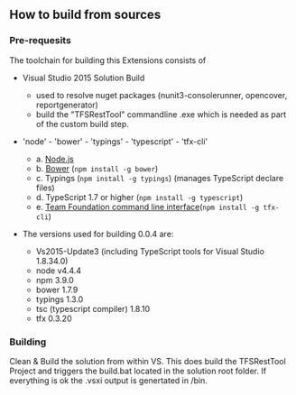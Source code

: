 ## How to build from sources
### Pre-requesits

The toolchain for building this Extensions consists of <br>
*  Visual Studio 2015 Solution Build
	* used to resolve nuget packages (nunit3-consolerunner, opencover, reportgenerator)
	* build the "TFSRestTool" commandline .exe which is needed as part of the custom build step.
* 'node' - 'bower' - 'typings' - 'typescript' - 'tfx-cli'
	* a. [Node.js](https://nodejs.org) 
	* b. [Bower](http://bower.io/) (`npm install -g bower`) 
	* c. Typings (`npm install -g typings`) (manages TypeScript declare files) 
	* d. TypeScript 1.7 or higher (`npm install -g typescript`) 
	* e. [Team Foundation command line interface](https://github.com/Microsoft/tfs-cli)(`npm install -g tfx-cli`) 

* The versions used for building 0.0.4 are: 
	* Vs2015-Update3 (including TypeScript tools for Visual Studio  1.8.34.0)
	* node v4.4.4
	* npm 3.9.0
	* bower 1.7.9
	* typings 1.3.0
	* tsc (typescript compiler) 1.8.10
	* tfx 0.3.20

### Building 

Clean & Build the solution from within VS. This does build the TFSRestTool Project and triggers the build.bat located 
in the solution root folder. If everything is ok the .vsxi output is genertated in <solution>/bin.





